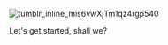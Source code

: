 ![tumblr_inline_mis6vwXjTm1qz4rgp540](https://user-images.githubusercontent.com/80084594/169673461-78038e40-5a2e-46df-b80a-5e7adf0c8981.gif)

Let's get started, shall we?
